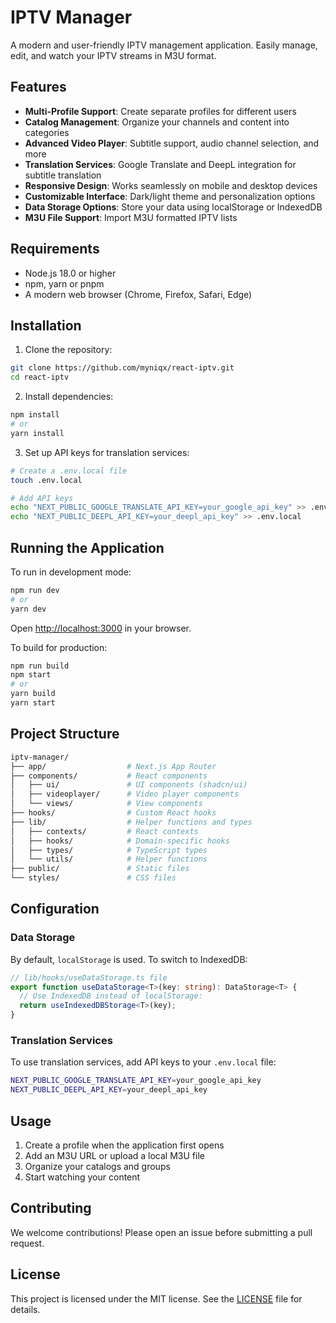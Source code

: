 
# **IPTV Manager**

A modern and user-friendly IPTV management application. Easily manage, edit, and watch your IPTV streams in M3U format.

## Features

- **Multi-Profile Support**: Create separate profiles for different users
- **Catalog Management**: Organize your channels and content into categories
- **Advanced Video Player**: Subtitle support, audio channel selection, and more
- **Translation Services**: Google Translate and DeepL integration for subtitle translation
- **Responsive Design**: Works seamlessly on mobile and desktop devices
- **Customizable Interface**: Dark/light theme and personalization options
- **Data Storage Options**: Store your data using localStorage or IndexedDB
- **M3U File Support**: Import M3U formatted IPTV lists

## Requirements

- Node.js 18.0 or higher
- npm, yarn or pnpm
- A modern web browser (Chrome, Firefox, Safari, Edge)

## Installation

1. Clone the repository:
```bash
git clone https://github.com/myniqx/react-iptv.git
cd react-iptv
```
2. Install dependencies:
```bash
npm install
# or
yarn install
```
3. Set up API keys for translation services:
```bash
# Create a .env.local file
touch .env.local

# Add API keys
echo "NEXT_PUBLIC_GOOGLE_TRANSLATE_API_KEY=your_google_api_key" >> .env.local
echo "NEXT_PUBLIC_DEEPL_API_KEY=your_deepl_api_key" >> .env.local
```
## Running the Application

To run in development mode:

```bash
npm run dev
# or
yarn dev
```
Open [http://localhost:3000](http://localhost:3000) in your browser.

To build for production:

```bash
npm run build
npm start
# or
yarn build
yarn start
```
## Project Structure

```bash
iptv-manager/
├── app/                  # Next.js App Router
├── components/           # React components
│   ├── ui/               # UI components (shadcn/ui)
│   ├── videoplayer/      # Video player components
│   └── views/            # View components
├── hooks/                # Custom React hooks
├── lib/                  # Helper functions and types
│   ├── contexts/         # React contexts
│   ├── hooks/            # Domain-specific hooks
│   ├── types/            # TypeScript types
│   └── utils/            # Helper functions
├── public/               # Static files
└── styles/               # CSS files
```
## Configuration

### Data Storage

By default, `localStorage` is used. To switch to IndexedDB:

```typescript
// lib/hooks/useDataStorage.ts file
export function useDataStorage<T>(key: string): DataStorage<T> {
  // Use IndexedDB instead of localStorage:
  return useIndexedDBStorage<T>(key);
}
```
### Translation Services

To use translation services, add API keys to your `.env.local` file:

```bash
NEXT_PUBLIC_GOOGLE_TRANSLATE_API_KEY=your_google_api_key
NEXT_PUBLIC_DEEPL_API_KEY=your_deepl_api_key
```
## Usage

1. Create a profile when the application first opens
2. Add an M3U URL or upload a local M3U file
3. Organize your catalogs and groups
4. Start watching your content

## Contributing

We welcome contributions! Please open an issue before submitting a pull request.

## License

This project is licensed under the MIT license. See the [LICENSE](LICENSE) file for details.
